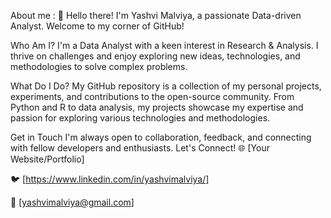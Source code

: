 About me : 
👋 Hello there! I'm Yashvi Malviya, a passionate Data-driven Analyst. Welcome to my corner of GitHub!

Who Am I?
I'm a Data Analyst with a keen interest in Research & Analysis. I thrive on challenges and enjoy exploring new ideas, technologies, and methodologies to solve complex problems.

What Do I Do?
My GitHub repository is a collection of my personal projects, experiments, and contributions to the open-source community. From Python and R to data analysis, my projects showcase my expertise and passion for exploring various technologies and methodologies.

Get in Touch
I'm always open to collaboration, feedback, and connecting with fellow developers and enthusiasts. Let's Connect!
🌐 [Your Website/Portfolio]

🐦 [https://www.linkedin.com/in/yashvimalviya/]

📧 [yashvimalviya@gmail.com]

